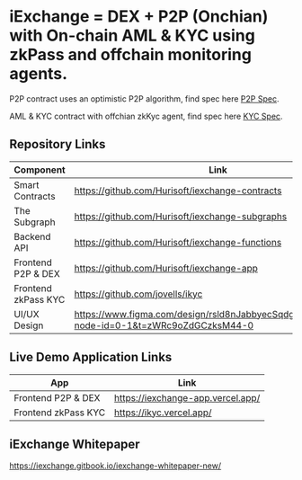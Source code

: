 # iExchange = DEX + P2P (Onchian) with On-chain AML & KYC using zkPass and offchain monitoring agents.

P2P contract uses an optimistic P2P algorithm, find spec here [P2P Spec](./p2p.spec.md).

AML & KYC contract with offchian zkKyc agent, find spec here [KYC Spec](./kyc.spec.md).

## Repository Links

| Component           | Link                                                                                          |
| ------------------- | --------------------------------------------------------------------------------------------- |
| Smart Contracts     | https://github.com/Hurisoft/iexchange-contracts                                               |
| The Subgraph        | https://github.com/Hurisoft/iexchange-subgraphs                                               |
| Backend API         | https://github.com/Hurisoft/iexchange-functions                                               |
| Frontend P2P & DEX  | https://github.com/Hurisoft/iexchange-app                                                     |
| Frontend zkPass KYC | https://github.com/jovells/ikyc                                                               |
| UI/UX Design        | https://www.figma.com/design/rsld8nJabbyecSqdg2TlGK/Untitled?node-id=0-1&t=zWRc9oZdGCzksM44-0 |

## Live Demo Application Links

| App                 | Link                              |
| ------------------- | --------------------------------- |
| Frontend P2P & DEX  | https://iexchange-app.vercel.app/ |
| Frontend zkPass KYC | https://ikyc.vercel.app/          |

## iExchange Whitepaper

https://iexchange.gitbook.io/iexchange-whitepaper-new/